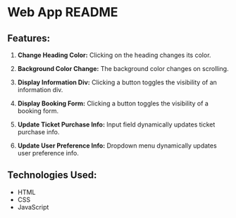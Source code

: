 # Web App README

## Features:

1. **Change Heading Color:** Clicking on the heading changes its color.

2. **Background Color Change:** The background color changes on scrolling.

3. **Display Information Div:** Clicking a button toggles the visibility of an information div.

4. **Display Booking Form:** Clicking a button toggles the visibility of a booking form.

5. **Update Ticket Purchase Info:** Input field dynamically updates ticket purchase info.

6. **Update User Preference Info:** Dropdown menu dynamically updates user preference info.

## Technologies Used:

- HTML
- CSS
- JavaScript
